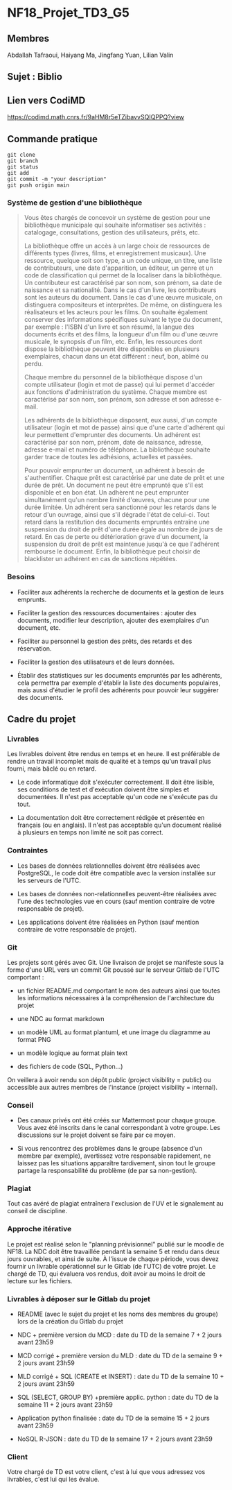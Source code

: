 # NF18_Projet_TD3_G5

## Membres

Abdallah Tafraoui, Haiyang Ma, Jingfang Yuan, Lilian Valin

## Sujet : Biblio

## Lien vers CodiMD
https://codimd.math.cnrs.fr/9aHM8r5eTZibavvSQIQPPQ?view

## Commande pratique

```
git clone
git branch
git status
git add
git commit -m "your description"
git push origin main
```

### Système de gestion d'une bibliothèque

> Vous êtes chargés de concevoir un système de gestion pour une bibliothèque municipale qui souhaite informatiser ses activités : catalogage, consultations, gestion des utilisateurs, prêts, etc.
>
> La bibliothèque offre un accès à un large choix de ressources de différents types (livres, films, et enregistrement musicaux). Une ressource, quelque soit son type, a un code unique, un titre, une liste de contributeurs, une date d'apparition, un éditeur, un genre et un code de classification qui permet de la localiser dans la bibliothèque. Un contributeur est caractérisé par son nom, son prénom, sa date de naissance et sa nationalité. Dans le cas d'un livre, les contributeurs sont les auteurs du document. Dans le cas d'une œuvre musicale, on distinguera compositeurs et interprètes. De même, on distinguera les réalisateurs et les acteurs pour les films. On souhaite également conserver des informations spécifiques suivant le type du document, par exemple : l'ISBN d'un livre et son résumé, la langue des documents écrits et des films, la longueur d'un film ou d'une œuvre musicale, le synopsis d'un film, etc. Enfin, les ressources dont dispose la bibliothèque peuvent être disponibles en plusieurs exemplaires, chacun dans un état différent : neuf, bon, abîmé ou perdu.
>
> Chaque membre du personnel de la bibliothèque dispose d'un compte utilisateur (login et mot de passe) qui lui permet d'accéder aux fonctions d'administration du système. Chaque membre est caractérisé par son nom, son prénom, son adresse et son adresse e-mail.
>
> Les adhérents de la bibliothèque disposent, eux aussi, d'un compte utilisateur (login et mot de passe) ainsi que d'une carte d'adhérent qui leur permettent d'emprunter des documents. Un adhérent est caractérisé par son nom, prénom, date de naissance, adresse, adresse e-mail et numéro de téléphone. La bibliothèque souhaite garder trace de toutes les adhésions, actuelles et passées.
>
> Pour pouvoir emprunter un document, un adhérent à besoin de s'authentifier. Chaque prêt est caractérisé par une date de prêt et une durée de prêt. Un document ne peut être emprunté que s'il est disponible et en bon état. Un adhèrent ne peut emprunter simultanément qu'un nombre limité d'œuvres, chacune pour une durée limitée. Un adhérent sera sanctionné pour les retards dans le retour d'un ouvrage, ainsi que s'il dégrade l'état de celui-ci. Tout retard dans la restitution des documents empruntés entraîne une suspension du droit de prêt d'une durée égale au nombre de jours de retard. En cas de perte ou détérioration grave d'un document, la suspension du droit de prêt est maintenue jusqu'à ce que l'adhérent rembourse le document. Enfin, la bibliothèque peut choisir de blacklister un adhérent en cas de sanctions répétées.

### Besoins

* Faciliter aux adhérents la recherche de documents et la gestion de leurs emprunts.

* Faciliter la gestion des ressources documentaires : ajouter des documents, modifier leur description, ajouter des exemplaires d'un document, etc.

* Faciliter au personnel la gestion des prêts, des retards et des réservation.

* Faciliter la gestion des utilisateurs et de leurs données.

* Établir des statistiques sur les documents empruntés par les adhérents, cela permettra par exemple d'établir la liste des documents populaires, mais aussi d'étudier le profil des adhérents pour pouvoir leur suggérer des documents.

## Cadre du projet

### Livrables

Les livrables doivent être rendus en temps et en heure. Il est préférable de rendre un travail incomplet mais de qualité et à temps qu'un travail plus fourni, mais bâclé ou en retard.

* Le code informatique doit s'exécuter correctement. Il doit être lisible, ses conditions de test et d'exécution doivent être simples et documentées. Il n'est pas acceptable qu'un code ne s'exécute pas du tout.

* La documentation doit être correctement rédigée et présentée en français (ou en anglais). Il n'est pas acceptable qu'un document réalisé à plusieurs en temps non limité ne soit pas correct.

### Contraintes

* Les bases de données relationnelles doivent être réalisées avec PostgreSQL, le code doit être compatible avec la version installée sur les serveurs de l'UTC.

* Les bases de données non-relationnelles peuvent-être réalisées avec l'une des technologies vue en cours (sauf mention contraire de votre responsable de projet).

* Les applications doivent être réalisées en Python (sauf mention contraire de votre responsable de projet).

### Git

Les projets sont gérés avec Git. Une livraison de projet se manifeste sous la forme d'une URL vers un commit Git poussé sur le serveur Gitlab de l'UTC comportant :

* un fichier README.md comportant le nom des auteurs ainsi que toutes les informations nécessaires à la compréhension de l'architecture du projet

* une NDC au format markdown

* un modèle UML au format plantuml, et une image du diagramme au format PNG

* un modèle logique au format plain text

* des fichiers de code (SQL, Python...)

On veillera à avoir rendu son dépôt public (project visibility = public) ou accessible aux autres membres de l'instance (project visibility = internal).

### Conseil

* Des canaux privés ont été créés sur Mattermost pour chaque groupe. Vous avez été inscrits dans le canal correspondant à votre groupe. Les discussions sur le projet doivent se faire par ce moyen.

* Si vous rencontrez des problèmes dans le groupe (absence d'un membre par exemple), avertissez votre responsable rapidement, ne laissez pas les situations apparaître tardivement, sinon tout le groupe partage la responsabilité du problème (de par sa non-gestion).

### Plagiat

Tout cas avéré de plagiat entraînera l'exclusion de l'UV et le signalement au conseil de discipline.

### Approche itérative

Le projet est réalisé selon le "planning prévisionnel" publié sur le moodle de NF18. La NDC doit être travaillée pendant la semaine 5 et rendu dans deux jours ouvrables, et ainsi de suite. À l'issue de chaque période, vous devez fournir un livrable opérationnel sur le Gitlab (de l'UTC) de votre projet. Le chargé de TD, qui évaluera vos rendus, doit avoir au moins le droit de lecture sur les fichiers.

### Livrables à déposer sur le Gitlab du projet

* README (avec le sujet du projet et les noms des membres du groupe) lors de la création du Gitlab du projet

* NDC + première version du MCD : date du TD de la semaine 7 + 2 jours avant 23h59

* MCD corrigé + première version du MLD : date du TD de la semaine 9 + 2 jours avant 23h59

* MLD corrigé + SQL (CREATE et INSERT) : date du TD de la semaine 10 + 2 jours avant 23h59

* SQL (SELECT, GROUP BY) +première applic. python : date du TD de la semaine 11 + 2 jours avant 23h59

* Application python finalisée : date du TD de la semaine 15 + 2 jours avant 23h59

* NoSQL R-JSON : date du TD de la semaine 17 + 2 jours avant 23h59

### Client

Votre chargé de TD est votre client, c'est à lui que vous adressez vos livrables, c'est lui qui les évalue.

